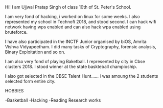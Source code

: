 Hi! I am Ujjwal Pratap Singh of class 10th of St. Peter's School.

I am very fond of hacking, i worked on linux for some weeks. I also represented my school in Technofi 2018, and stood second. I can hack wifi network having wps enabled and can also hack wpa enabled using bruteforce.

I have also participated in the INCTF Junior organised by biOS, Amrita Vishva Vidyapeetham. I did many tasks of Cryptography, forensic analysis, Binary Exploitation and so on.

I am also very fond of playing Baketball. I represented by city in Cbse clusters 2018.
I stood winner at the state baskteball champioship.

I also got selected in the CBSE Talent Hunt...... i was amoung the 2 students selected form entire city.

HOBBIES

-Basketball
-Hacking
-Reading Research works	
